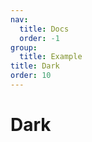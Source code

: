 ```yaml
---
nav:
  title: Docs
  order: -1
group:
  title: Example
title: Dark
order: 10
---
```


# Dark

<code src="../../../src/dark.tsx"  />
